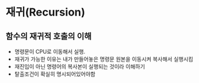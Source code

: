 # 재귀(Recursion)

## 함수의 재귀적 호출의 이해

- 명령문이 CPU로 이동해서 실행.
- 재귀가 가능한 이유는 내가 만들어놓은 명령문 원본을 이동시켜 복사해서 실행시킴
- 재진입이 아닌 명령어의 복사본이 실행되는 것이라 이해하기
- 탈출조건이 확실히 명시되어있어야함
